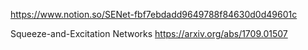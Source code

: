 
https://www.notion.so/SENet-fbf7ebdadd9649788f84630d0d49601c

Squeeze-and-Excitation Networks
https://arxiv.org/abs/1709.01507